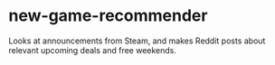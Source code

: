 # new-game-recommender
Looks at announcements from Steam, and makes Reddit posts about relevant upcoming deals and free weekends.
